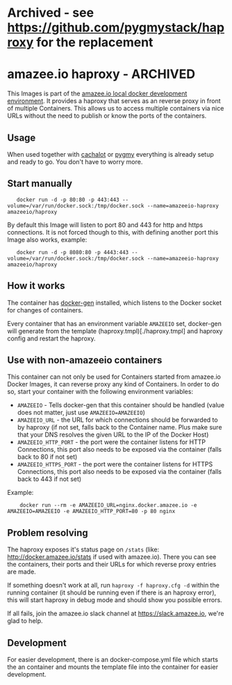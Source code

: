 # Archived - see https://github.com/pygmystack/haproxy for the replacement

# amazee.io haproxy - ARCHIVED

This Images is part of the [amazee.io local docker development environment](https://docs.amazee.io/local_docker_development/local_docker_development.html). It provides a haproxy that serves as an reverse proxy in front of multiple Containers. This allows us to access multiple containers via nice URLs without the need to publish or know the ports of the containers.

## Usage

When used together with [cachalot](https://docs.amazee.io/local_docker_development/os_x_cachalot.html) or [pygmy](https://docs.amazee.io/local_docker_development/pygmy.html) everything is already setup and ready to go. You don't have to worry more.

## Start manually

       docker run -d -p 80:80 -p 443:443 --volume=/var/run/docker.sock:/tmp/docker.sock --name=amazeeio-haproxy amazeeio/haproxy

By default this Image will listen to port 80 and 443 for http and https connections. It is not forced though to this, with defining another port this Image also works, example:

       docker run -d -p 8080:80 -p 4443:443 --volume=/var/run/docker.sock:/tmp/docker.sock --name=amazeeio-haproxy amazeeio/haproxy

## How it works

The container has [docker-gen](https://github.com/jwilder/docker-gen) installed, which listens to the Docker socket for changes of containers.

Every container that has an environment variable `AMAZEEIO` set, docker-gen will generate from the template (haproxy.tmpl)[./haproxy.tmpl] and haproxy config and restart the haproxy.

## Use with non-amazeeio containers

This container can not only be used for Containers started from amazee.io Docker Images, it can reverse proxy any kind of Containers. In order to do so, start your container with the following environment variables:

- `AMAZEEIO` - Tells docker-gen that this container should be handled (value does not matter, just use `AMAZEEIO=AMAZEEIO`)
- `AMAZEEIO_URL` - the URL for which connections should be forwarded to by haproxy (if not set, falls back to the Container name. Plus make sure that your DNS resolves the given URL to the IP of the Docker Host)
- `AMAZEEIO_HTTP_PORT` - the port were the container listens for HTTP Connections, this port also needs to be exposed via the container (falls back to 80 if not set)
- `AMAZEEIO_HTTPS_PORT` - the port were the container listens for HTTPS Connections, this port also needs to be exposed via the container (falls back to 443 if not set)

Example:

        docker run --rm -e AMAZEEIO_URL=nginx.docker.amazee.io -e AMAZEEIO=AMAZEEIO -e AMAZEEIO_HTTP_PORT=80 -p 80 nginx

## Problem resolving

The haproxy exposes it's status page on `/stats` (like: http://docker.amazee.io/stats if used with amazee.io). There you can see the containers, their ports and their URLs for which reverse proxy entries are made.

If something doesn't work at all, run `haproxy -f haproxy.cfg -d` within the running container (it should be running even if there is an haproxy error), this will start haproxy in debug mode and should show you possible errors.

If all fails, join the amazee.io slack channel at https://slack.amazee.io, we're glad to help.

## Development

For easier development, there is an docker-compose.yml file which starts the an container and mounts the template file into the container for easier development.
